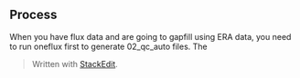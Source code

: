 ## Process
When you have flux data and are going to gapfill using ERA data, you need to run oneflux first to generate 02_qc_auto files. The 


> Written with [StackEdit](https://stackedit.io/).
<!--stackedit_data:
eyJoaXN0b3J5IjpbLTE0MjcwOTc4NDVdfQ==
-->
